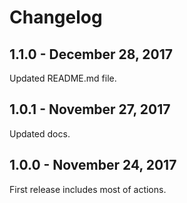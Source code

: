 # Changelog

## 1.1.0 - December 28, 2017

Updated README.md file.

## 1.0.1 - November 27, 2017

Updated docs.

## 1.0.0 - November 24, 2017

First release includes most of actions.